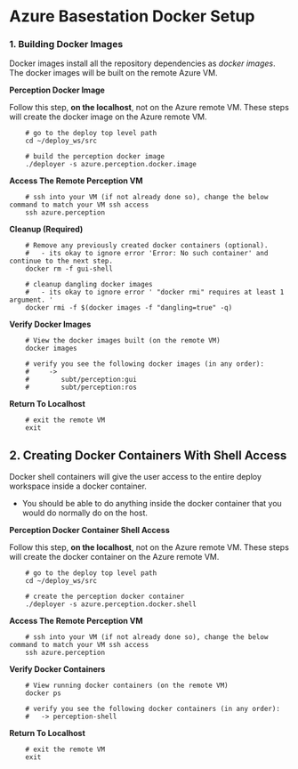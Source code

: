 # Azure Basestation Docker Setup

### 1. Building Docker Images

Docker images install all the repository dependencies as *docker images*. The docker images will be built on the remote Azure VM.

**Perception Docker Image** 

Follow this step, **on the localhost**, not on the Azure remote VM. These steps will create the docker image on the Azure remote VM.

        # go to the deploy top level path
        cd ~/deploy_ws/src

        # build the perception docker image
        ./deployer -s azure.perception.docker.image

**Access The Remote Perception VM** 

        # ssh into your VM (if not already done so), change the below command to match your VM ssh access
        ssh azure.perception

**Cleanup (Required)**

        # Remove any previously created docker containers (optional).
        #   - its okay to ignore error 'Error: No such container' and continue to the next step.
        docker rm -f gui-shell

        # cleanup dangling docker images
        #   - its okay to ignore error ' "docker rmi" requires at least 1 argument. '
        docker rmi -f $(docker images -f "dangling=true" -q)

**Verify Docker Images** 

        # View the docker images built (on the remote VM)
        docker images

        # verify you see the following docker images (in any order):
        #     ->
        #        subt/perception:gui
        #        subt/perception:ros

**Return To Localhost** 

        # exit the remote VM
        exit

## 2. Creating Docker Containers With Shell Access

Docker shell containers will give the user access to the entire deploy workspace inside a docker container.

- You should be able to do anything inside the docker container that you would do normally do on the host.

**Perception Docker Container Shell Access**

Follow this step, **on the localhost**, not on the Azure remote VM. These steps will create the docker container on the Azure remote VM.

        # go to the deploy top level path
        cd ~/deploy_ws/src

        # create the perception docker container
        ./deployer -s azure.perception.docker.shell

**Access The Remote Perception VM** 

        # ssh into your VM (if not already done so), change the below command to match your VM ssh access
        ssh azure.perception

**Verify Docker Containers**

        # View running docker containers (on the remote VM)
        docker ps

        # verify you see the following docker containers (in any order):
        #   -> perception-shell

**Return To Localhost** 

        # exit the remote VM
        exit
